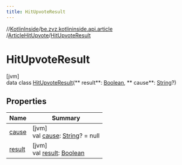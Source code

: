 ```yaml
---
title: HitUpvoteResult
---
```

//[KotlinInside](../../../../index.html)/[be.zvz.kotlininside.api.article](../../index.html)
/[ArticleHitUpvote](../index.html)/[HitUpvoteResult](index.html)

# HitUpvoteResult

[jvm]\
data class [HitUpvoteResult](index.html)(**
result**: [Boolean](https://kotlinlang.org/api/latest/jvm/stdlib/kotlin/-boolean/index.html), **
cause**: [String](https://kotlinlang.org/api/latest/jvm/stdlib/kotlin/-string/index.html)?)

## Properties

| Name | Summary |
|---|---|
| [cause](cause.html) | [jvm]<br>val [cause](cause.html): [String](https://kotlinlang.org/api/latest/jvm/stdlib/kotlin/-string/index.html)? = null |
| [result](result.html) | [jvm]<br>val [result](result.html): [Boolean](https://kotlinlang.org/api/latest/jvm/stdlib/kotlin/-boolean/index.html) |

